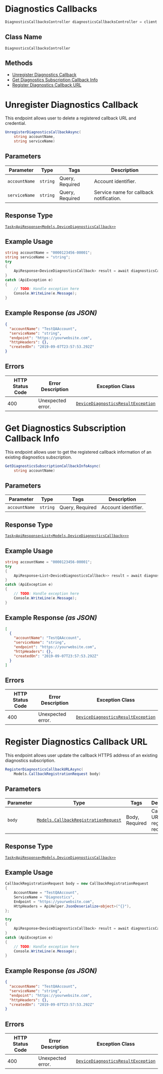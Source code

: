# Diagnostics Callbacks

```csharp
DiagnosticsCallbacksController diagnosticsCallbacksController = client.DiagnosticsCallbacksController;
```

## Class Name

`DiagnosticsCallbacksController`

## Methods

* [Unregister Diagnostics Callback](../../doc/controllers/diagnostics-callbacks.md#unregister-diagnostics-callback)
* [Get Diagnostics Subscription Callback Info](../../doc/controllers/diagnostics-callbacks.md#get-diagnostics-subscription-callback-info)
* [Register Diagnostics Callback URL](../../doc/controllers/diagnostics-callbacks.md#register-diagnostics-callback-url)


# Unregister Diagnostics Callback

This endpoint allows user to delete a registered callback URL and credential.

```csharp
UnregisterDiagnosticsCallbackAsync(
    string accountName,
    string serviceName)
```

## Parameters

| Parameter | Type | Tags | Description |
|  --- | --- | --- | --- |
| `accountName` | `string` | Query, Required | Account identifier. |
| `serviceName` | `string` | Query, Required | Service name for callback notification. |

## Response Type

[`Task<ApiResponse<Models.DeviceDiagnosticsCallback>>`](../../doc/models/device-diagnostics-callback.md)

## Example Usage

```csharp
string accountName = "0000123456-00001";
string serviceName = "string";
try
{
    ApiResponse<DeviceDiagnosticsCallback> result = await diagnosticsCallbacksController.UnregisterDiagnosticsCallbackAsync(accountName, serviceName);
}
catch (ApiException e)
{
    // TODO: Handle exception here
    Console.WriteLine(e.Message);
}
```

## Example Response *(as JSON)*

```json
{
  "accountName": "TestQAAccount",
  "serviceName": "string",
  "endpoint": "https://yourwebsite.com",
  "httpHeaders": {},
  "createdOn": "2019-09-07T23:57:53.292Z"
}
```

## Errors

| HTTP Status Code | Error Description | Exception Class |
|  --- | --- | --- |
| 400 | Unexpected error. | [`DeviceDiagnosticsResultException`](../../doc/models/device-diagnostics-result-exception.md) |


# Get Diagnostics Subscription Callback Info

This endpoint allows user to get the registered callback information of an existing diagnostics subscription.

```csharp
GetDiagnosticsSubscriptionCallbackInfoAsync(
    string accountName)
```

## Parameters

| Parameter | Type | Tags | Description |
|  --- | --- | --- | --- |
| `accountName` | `string` | Query, Required | Account identifier. |

## Response Type

[`Task<ApiResponse<List<Models.DeviceDiagnosticsCallback>>>`](../../doc/models/device-diagnostics-callback.md)

## Example Usage

```csharp
string accountName = "0000123456-00001";
try
{
    ApiResponse<List<DeviceDiagnosticsCallback>> result = await diagnosticsCallbacksController.GetDiagnosticsSubscriptionCallbackInfoAsync(accountName);
}
catch (ApiException e)
{
    // TODO: Handle exception here
    Console.WriteLine(e.Message);
}
```

## Example Response *(as JSON)*

```json
[
  {
    "accountName": "TestQAAccount",
    "serviceName": "string",
    "endpoint": "https://yourwebsite.com",
    "httpHeaders": {},
    "createdOn": "2019-09-07T23:57:53.292Z"
  }
]
```

## Errors

| HTTP Status Code | Error Description | Exception Class |
|  --- | --- | --- |
| 400 | Unexpected error. | [`DeviceDiagnosticsResultException`](../../doc/models/device-diagnostics-result-exception.md) |


# Register Diagnostics Callback URL

This endpoint allows user update the callback HTTPS address of an existing diagnostics subscription.

```csharp
RegisterDiagnosticsCallbackURLAsync(
    Models.CallbackRegistrationRequest body)
```

## Parameters

| Parameter | Type | Tags | Description |
|  --- | --- | --- | --- |
| `body` | [`Models.CallbackRegistrationRequest`](../../doc/models/callback-registration-request.md) | Body, Required | Callback URL registration request. |

## Response Type

[`Task<ApiResponse<Models.DeviceDiagnosticsCallback>>`](../../doc/models/device-diagnostics-callback.md)

## Example Usage

```csharp
CallbackRegistrationRequest body = new CallbackRegistrationRequest
{
    AccountName = "TestQAAccount",
    ServiceName = "Diagnostics",
    Endpoint = "https://yourwebsite.com",
    HttpHeaders = ApiHelper.JsonDeserialize<object>("{}"),
};

try
{
    ApiResponse<DeviceDiagnosticsCallback> result = await diagnosticsCallbacksController.RegisterDiagnosticsCallbackURLAsync(body);
}
catch (ApiException e)
{
    // TODO: Handle exception here
    Console.WriteLine(e.Message);
}
```

## Example Response *(as JSON)*

```json
{
  "accountName": "TestQAAccount",
  "serviceName": "string",
  "endpoint": "https://yourwebsite.com",
  "httpHeaders": {},
  "createdOn": "2019-09-07T23:57:53.292Z"
}
```

## Errors

| HTTP Status Code | Error Description | Exception Class |
|  --- | --- | --- |
| 400 | Unexpected error. | [`DeviceDiagnosticsResultException`](../../doc/models/device-diagnostics-result-exception.md) |

